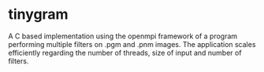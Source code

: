 # tinygram
A C based implementation using the openmpi framework of a program performing multiple filters on .pgm and .pnm images. The application scales efficiently regarding the number of threads, size of input and number of filters.
